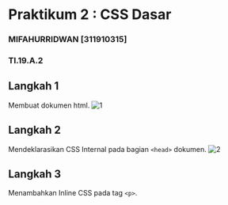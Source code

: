 # Praktikum 2 : CSS Dasar

### MIFAHURRIDWAN [311910315]
### TI.19.A.2

## Langkah 1
Membuat dokumen html.
![1](https://user-images.githubusercontent.com/56618988/115735646-d94bdb00-a3b4-11eb-8d7d-10524e792f8a.jpg)

## Langkah 2
Mendeklarasikan CSS Internal pada bagian `<head>` dokumen.
![2](https://user-images.githubusercontent.com/56618988/115736963-eb7a4900-a3b5-11eb-8203-fbb0ed472805.jpg)

## Langkah 3
Menambahkan Inline CSS pada tag `<p>`.
